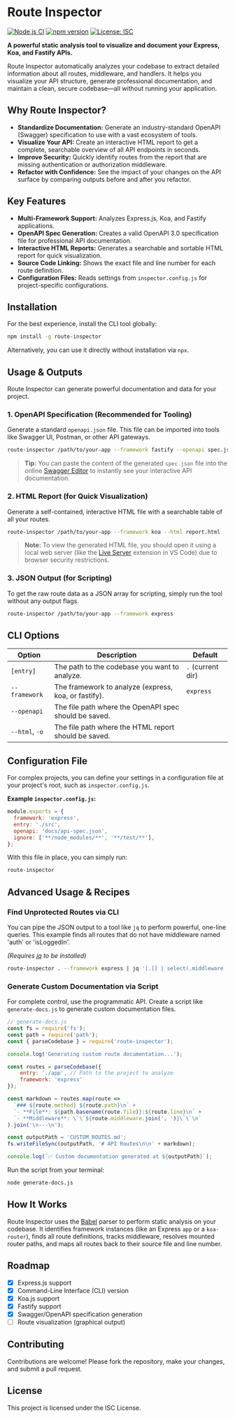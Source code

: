 # Route Inspector

[![Node.js CI](https://github.com/Piyush-Arora03/route-inspector/workflows/Node.js%20CI/badge.svg)](https://github.com/Piyush-Arora03/route-inspector/actions)
[![npm version](https://img.shields.io/npm/v/route-inspector.svg)](https://www.npmjs.com/package/route-inspector)
[![License: ISC](https://img.shields.io/badge/License-ISC-blue.svg)](https://opensource.org/licenses/ISC)

**A powerful static analysis tool to visualize and document your Express, Koa, and Fastify APIs.**

Route Inspector automatically analyzes your codebase to extract detailed information about all routes, middleware, and handlers. It helps you visualize your API structure, generate professional documentation, and maintain a clean, secure codebase—all without running your application.

## Why Route Inspector?

-   **Standardize Documentation:** Generate an industry-standard OpenAPI (Swagger) specification to use with a vast ecosystem of tools.
-   **Visualize Your API:** Create an interactive HTML report to get a complete, searchable overview of all API endpoints in seconds.
-   **Improve Security:** Quickly identify routes from the report that are missing authentication or authorization middleware.
-   **Refactor with Confidence:** See the impact of your changes on the API surface by comparing outputs before and after you refactor.

## Key Features

-   **Multi-Framework Support:** Analyzes Express.js, Koa, and Fastify applications.
-   **OpenAPI Spec Generation:** Creates a valid OpenAPI 3.0 specification file for professional API documentation.
-   **Interactive HTML Reports:** Generates a searchable and sortable HTML report for quick visualization.
-   **Source Code Linking:** Shows the exact file and line number for each route definition.
-   **Configuration Files:** Reads settings from `inspector.config.js` for project-specific configurations.

## Installation

For the best experience, install the CLI tool globally:

```bash
npm install -g route-inspector
```

Alternatively, you can use it directly without installation via `npx`.

## Usage & Outputs

Route Inspector can generate powerful documentation and data for your project.

### 1. OpenAPI Specification (Recommended for Tooling)

Generate a standard `openapi.json` file. This file can be imported into tools like Swagger UI, Postman, or other API gateways.

```bash
route-inspector /path/to/your-app --framework fastify --openapi spec.json
```

> **Tip:** You can paste the content of the generated `spec.json` file into the online [Swagger Editor](https://editor.swagger.io/) to instantly see your interactive API documentation.

### 2. HTML Report (for Quick Visualization)

Generate a self-contained, interactive HTML file with a searchable table of all your routes.

```bash
route-inspector /path/to/your-app --framework koa --html report.html
```

> **Note:** To view the generated HTML file, you should open it using a local web server (like the [Live Server](https://marketplace.visualstudio.com/items?itemName=ritwickdey.LiveServer) extension in VS Code) due to browser security restrictions.

### 3. JSON Output (for Scripting)

To get the raw route data as a JSON array for scripting, simply run the tool without any output flags.

```bash
route-inspector /path/to/your-app --framework express
```

## CLI Options

| Option      | Description                                           | Default        |
|-------------|-------------------------------------------------------|----------------|
| `[entry]`   | The path to the codebase you want to analyze.         | `.` (current dir)|
| `--framework` | The framework to analyze (express, koa, or fastify).  | `express`      |
| `--openapi`   | The file path where the OpenAPI spec should be saved. |                |
| `--html`, `-o`| The file path where the HTML report should be saved.  |                |

## Configuration File

For complex projects, you can define your settings in a configuration file at your project's root, such as `inspector.config.js`.

**Example `inspector.config.js`:**

```javascript
module.exports = {
  framework: 'express',
  entry: './src',
  openapi: 'docs/api-spec.json',
  ignore: ['**/node_modules/**', '**/test/**'],
};
```

With this file in place, you can simply run:
```bash
route-inspector
```

## Advanced Usage & Recipes

### Find Unprotected Routes via CLI

You can pipe the JSON output to a tool like `jq` to perform powerful, one-line queries. This example finds all routes that do not have middleware named 'auth' or 'isLoggedIn'.

*(Requires [jq](https://stedolan.github.io/jq/) to be installed)*

```bash
route-inspector . --framework express | jq '[.[] | select(.middleware | any(contains("auth") or contains("isLoggedIn")) | not)]'
```

### Generate Custom Documentation via Script

For complete control, use the programmatic API. Create a script like `generate-docs.js` to generate custom documentation files.

```javascript
// generate-docs.js
const fs = require('fs');
const path = require('path');
const { parseCodebase } = require('route-inspector');

console.log('Generating custom route documentation...');

const routes = parseCodebase({
    entry: './app', // Path to the project to analyze
    framework: 'express'
});

const markdown = routes.map(route =>
  `### ${route.method} ${route.path}\n` +
  `- **File**: ${path.basename(route.file)}:${route.line}\n` +
  `- **Middleware**: \`\`${route.middleware.join(', ')}\`\`\n`
).join('\n---\n');

const outputPath = 'CUSTOM_ROUTES.md';
fs.writeFileSync(outputPath, '# API Routes\n\n' + markdown);

console.log(`✅ Custom documentation generated at ${outputPath}`);
```

Run the script from your terminal:

```bash
node generate-docs.js
```

## How It Works

Route Inspector uses the [Babel](https://babeljs.io/) parser to perform static analysis on your codebase. It identifies framework instances (like an Express `app` or a `koa-router`), finds all route definitions, tracks middleware, resolves mounted router paths, and maps all routes back to their source file and line number.

## Roadmap

-   [x] Express.js support
-   [x] Command-Line Interface (CLI) version
-   [x] Koa.js support
-   [x] Fastify support
-   [x] Swagger/OpenAPI specification generation
-   [ ] Route visualization (graphical output)

## Contributing

Contributions are welcome! Please fork the repository, make your changes, and submit a pull request.

## License

This project is licensed under the ISC License.

